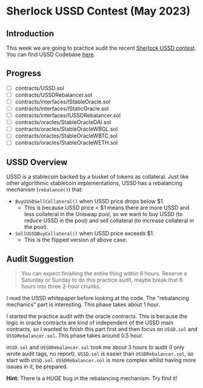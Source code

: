 # Sherlock USSD Contest (May 2023)

## Introduction

This week we are going to practice audit the recent [Sherlock USSD contest](https://app.sherlock.xyz/audits/contests/82). You can find USSD Codebase [here](https://github.com/USSDofficial/ussd-contracts/tree/f44c726371f3152634bcf0a3e630802e39dec49c).

## Progress

- [ ] contracts/USSD.sol
- [ ] contracts/USSDRebalancer.sol
- [ ] contracts/interfaces/IStableOracle.sol
- [ ] contracts/interfaces/IStaticOracle.sol
- [ ] contracts/interfaces/IUSSDRebalancer.sol
- [ ] contracts/oracles/StableOracleDAI.sol
- [ ] contracts/oracles/StableOracleWBGL.sol
- [ ] contracts/oracles/StableOracleWBTC.sol
- [ ] contracts/oracles/StableOracleWETH.sol

## USSD Overview

USSD is a stablecoin backed by a busket of tokens as collateral. Just like other algorithmic stablecoin implementations, USSD has a rebalancing mechanism (`rebalance()`) that:

- `BuyUSSDSellCollateral()` when USSD price drops below $1.
	- This is because USSD price < $1 means there are more USSD and less collateral in the Uniswap pool, so we want to buy USSD (to reduce USSD in the pool) and sell collateral (to increase collateral in the pool).
- `SellUSSDBuyCollateral()` when USSD price exceeds $1.
	- This is the flipped version of above case.

## Audit Suggestion

> You can expect finishing the entire thing within 6 hours. Reserve a Saturday or Sunday to do this practice audit, maybe break that 6 hours into three 2-hour chunks.

I read the USSD whitepaper before looking at the code. The "rebalancing mechanics" part is interesting. This phase takes about 1 hour.

I started the practice audit with the oracle contracts. This is because the logic in oracle contracts are kind of independent of the USSD main contracts, so I wanted to finish this part first and then focus on `USSD.sol` and `USSDRebalancer.sol`. This phase takes around 0.5 hour.

`USSD.sol` and `USSDRebalancer.sol` took me about 3 hours to audit (I only wrote audit tags, no report). `USSD.sol` is easier than `USSDRebalancer.sol`, so start with `USSD.sol`. `USSDRebalancer.sol` is more complex whilst having more issues in it, be prepared.

**Hint:** There is a HUGE bug in the rebalancing mechanism. Try find it!
